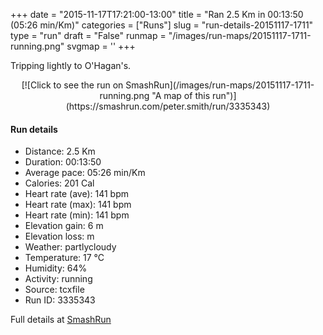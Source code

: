 +++
date = "2015-11-17T17:21:00-13:00"
title = "Ran 2.5 Km in 00:13:50 (05:26 min/Km)"
categories = ["Runs"]
slug = "run-details-20151117-1711"
type = "run"
draft = "False"
runmap = "/images/run-maps/20151117-1711-running.png"
svgmap = '<polyline points="47 100, 49 97, 52 85, 40 84, 38 66, 36 61, 43 51, 44 49, 48 39, 55 31, 55 28, 55 25, 64 8, 62 7, 59 9, 54 12, 57 0">'
+++

Tripping lightly to O'Hagan's. 



<!--more-->

<center>
[![Click to see the run on SmashRun](/images/run-maps/20151117-1711-running.png "A map of this run")](https://smashrun.com/peter.smith/run/3335343)
</center>

#### Run details

* Distance: 2.5 Km
* Duration: 00:13:50
* Average pace: 05:26 min/Km
* Calories: 201 Cal
* Heart rate (ave): 141 bpm
* Heart rate (max): 141 bpm
* Heart rate (min): 141 bpm
* Elevation gain: 6 m
* Elevation loss:  m
* Weather: partlycloudy
* Temperature: 17 &deg;C
* Humidity: 64%
* Activity: running
* Source: tcxfile
* Run ID: 3335343

Full details at [SmashRun](https://smashrun.com/peter.smith/run/3335343)